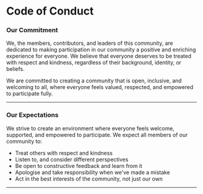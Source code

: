 # Code of Conduct

### Our Commitment

We, the members, contributors, and leaders of this community, are dedicated to making participation in our community a positive and enriching experience for everyone. We believe that everyone deserves to be treated with respect and kindness, regardless of their background, identity, or beliefs.

We are committed to creating a community that is open, inclusive, and
welcoming to all, where everyone feels valued, respected, and empowered to participate fully.

---

### Our Expectations

We strive to create an environment where everyone feels welcome, supported, and empowered to participate. We expect all members of our community to:

- Treat others with respect and kindness
- Listen to, and consider different perspectives
- Be open to constructive feedback and learn from it
- Apologise and take responsibility when we've made a mistake
- Act in the best interests of the community, not just our own

---

